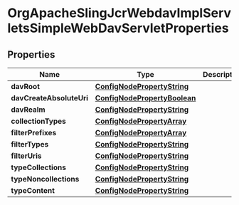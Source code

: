 
# OrgApacheSlingJcrWebdavImplServletsSimpleWebDavServletProperties

## Properties
Name | Type | Description | Notes
------------ | ------------- | ------------- | -------------
**davRoot** | [**ConfigNodePropertyString**](ConfigNodePropertyString.md) |  |  [optional]
**davCreateAbsoluteUri** | [**ConfigNodePropertyBoolean**](ConfigNodePropertyBoolean.md) |  |  [optional]
**davRealm** | [**ConfigNodePropertyString**](ConfigNodePropertyString.md) |  |  [optional]
**collectionTypes** | [**ConfigNodePropertyArray**](ConfigNodePropertyArray.md) |  |  [optional]
**filterPrefixes** | [**ConfigNodePropertyArray**](ConfigNodePropertyArray.md) |  |  [optional]
**filterTypes** | [**ConfigNodePropertyString**](ConfigNodePropertyString.md) |  |  [optional]
**filterUris** | [**ConfigNodePropertyString**](ConfigNodePropertyString.md) |  |  [optional]
**typeCollections** | [**ConfigNodePropertyString**](ConfigNodePropertyString.md) |  |  [optional]
**typeNoncollections** | [**ConfigNodePropertyString**](ConfigNodePropertyString.md) |  |  [optional]
**typeContent** | [**ConfigNodePropertyString**](ConfigNodePropertyString.md) |  |  [optional]



